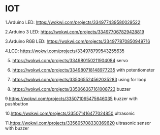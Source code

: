 # IOT

1.Arduino LED: https://wokwi.com/projects/334977439580029522 <br>

2.Arduino 3 LED: https://wokwi.com/projects/334977067829428819<br>

3.Arduino RGB LED: https://wokwi.com/projects/334977870850949716<br>

4.LCD: https://wokwi.com/projects/334978799543255635<br>

5. https://wokwi.com/projects/334980150211904084 servo <br>

6. https://wokwi.com/projects/334980718148977235 with potentiometer<br>

7. https://wokwi.com/projects/335065524562035283 using for loop<br>

8. https://wokwi.com/projects/335066367161008723 buzzer<br>

9.https://wokwi.com/projects/335071065475646035 buzzer with pushbutton<br>

10.https://wokwi.com/projects/335071416477024850 ultrasonic<br>

11.https://wokwi.com/projects/335605708330369620 ultrasonic sensor with buzzer<br>
